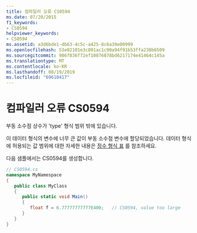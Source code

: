 ```yaml
---
title: 컴파일러 오류 CS0594
ms.date: 07/20/2015
f1_keywords:
- CS0594
helpviewer_keywords:
- CS0594
ms.assetid: a3d6bde1-db63-4c5c-a425-8c6a39e00999
ms.openlocfilehash: 53e02101e3c891ac1c90a94f91b53ffa238b6509
ms.sourcegitcommit: 986f836f72ef10876878bd6217174e41464c145a
ms.translationtype: MT
ms.contentlocale: ko-KR
ms.lasthandoff: 08/19/2019
ms.locfileid: "69610417"
---
```

# <a name="compiler-error-cs0594"></a>컴파일러 오류 CS0594
부동 소수점 상수가 'type' 형식 범위 밖에 있습니다.  
  
 이 데이터 형식의 변수에 너무 큰 값이 부동 소수점 변수에 할당되었습니다. 데이터 형식에 허용되는 값 범위에 대한 자세한 내용은 [정수 형식 표](../language-reference/builtin-types/integral-numeric-types.md) 를 참조하세요.  
  
 다음 샘플에서는 CS0594를 생성합니다.  
  
```csharp  
// CS0594.cs  
namespace MyNamespace  
{  
   public class MyClass  
   {  
      public static void Main()  
      {  
         float f = 6.77777777777E400;   // CS0594, value too large  
      }  
   }  
}  
```
